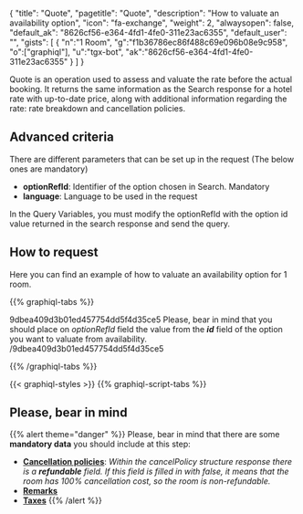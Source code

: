 {
"title": "Quote",
"pagetitle": "Quote",
"description": "How to valuate an availability option",
"icon": "fa-exchange",
"weight": 2,
"alwaysopen": false,
"default_ak": "8626cf56-e364-4fd1-4fe0-311e23ac6355",
"default_user": "",
"gists": [
    {
        "n":"1 Room",
        "g":"f1b36786ec86f488c69e096b08e9c958",
        "o":["graphiql"],
        "u":"tgx-bot",
        "ak":"8626cf56-e364-4fd1-4fe0-311e23ac6355"
    }
        ]
}

Quote is an operation used to assess and valuate the rate before the actual booking. It returns the same information as the Search response for a hotel rate with up-to-date price, along with additional information regarding the rate: rate breakdown and cancellation policies.

## Advanced criteria
There are different parameters that can be set up in the request (The below ones are mandatory)

- **optionRefId**: Identifier of the option chosen in Search. Mandatory
- **language**: Language to be used in the request

In the Query Variables, you must modify the optionRefId with the option id value returned in the search response and send the query.

## How to request 
Here you can find an example of how to valuate an availability option for 1 room. </br>

{{% graphiql-tabs %}}

9dbea409d3b01ed457754dd5f4d35ce5
Please, bear in mind that you should place on _optionRefId_ field the value from the **_id_** field of the option you want to valuate from availability.
/9dbea409d3b01ed457754dd5f4d35ce5

{{% /graphiql-tabs %}}

{{< graphiql-styles >}}
{{% graphiql-script-tabs %}}

## Please, bear in mind

{{% alert theme="danger" %}}
Please, bear in mind that there are some **mandatory data** you should include at this step:

-  <u>__Cancellation policies__</u>: _Within the cancelPolicy structure response there is a **refundable** field. If this field is filled in with false, it means that the room has 100% cancellation cost, so the room is non-refundable._
-  <u>__Remarks__</u>
-  <u>__Taxes__</u>
{{% /alert %}}
